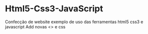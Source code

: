 # Html5-Css3-JavaScript
Confecção de website  exemplo  de uso das  ferramentas html5 css3  e javascript
Add novas <> e css
